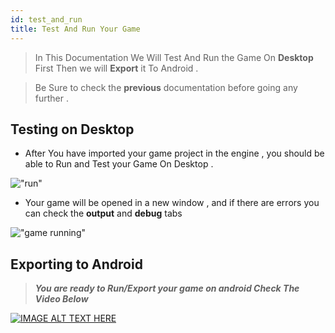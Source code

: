 ```yaml
---
id: test_and_run
title: Test And Run Your Game
---
```


> In This Documentation We Will Test And Run the Game On **Desktop** First Then we will 
**Export** it To Android .

> Be Sure to check the **previous** documentation before going any further .

## Testing on Desktop

* After You have imported your game project in the engine , you should be able to Run and Test your Game On Desktop .

!["run"](https://i.imgur.com/E1CHnhs.png)

* Your game will be opened in a new window , and if there are errors you can check the **output** and **debug** tabs

!["game running"](https://i.imgur.com/QwtVx4Y.png)

## Exporting to **Android**

<!-- > To Run your game on android device we need to download first (**Visual Studio** , **Android Sdk** and **Java Jdk**)-->

<!-- ### Download And Install Java  -->

<!-- * Download The **Java JDK** From This [**Link**](https://www.oracle.com/java/technologies/javase-downloads.html) -->

<!-- ### Download Visual Studio  -->

<!-- > Microsoft has a great free tool to edit C# Project ,  **Visual Studio Community** -->

<!-- 1. Downlaod Visual Studio From This [**Link**](https://visualstudio.microsoft.com/vs/) -->

<!-- 2. Be sure to check Mobile Development in Installation , an **Android Sdk** will be **_automatically_** installed with Visual Studio  -->

<!-- !["Vs Installer"](https://i.imgur.com/vnT5WQ4.png)  -->

<!-- ### Export And Run Your Game On Android -->

> **_You are ready to Run/Export your game on android Check The Video Below_**


[![IMAGE ALT TEXT HERE](https://drive.google.com/uc?id=1qeCIFCagS_WFAFZiEKrmdiVJfRY991OC)](http://www.youtube.com/watch?v=YOUTUBE_VIDEO_ID_HERE)



